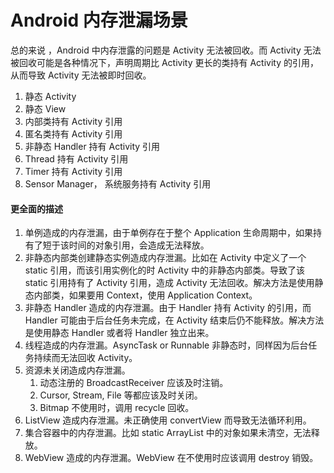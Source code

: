 # Android 内存泄漏场景

总的来说 ，Android 中内存泄露的问题是 Activity 无法被回收。而 Activity 无法被回收可能是各种情况下，声明周期比 Activity 更长的类持有 Activity 的引用，从而导致 Activity 无法被即时回收。

1. 静态 Activity
2. 静态 View
3. 内部类持有 Activity 引用
4. 匿名类持有 Activity 引用
5. 非静态 Handler 持有 Activity 引用
6. Thread 持有 Activity 引用
7. Timer 持有 Activity 引用
8. Sensor Manager， 系统服务持有 Activity 引用

#### 更全面的描述

1. 单例造成的内存泄漏，由于单例存在于整个 Application 生命周期中，如果持有了短于该时间的对象引用，会造成无法释放。
2. 非静态内部类创建静态实例造成内存泄漏。比如在 Activity 中定义了一个 static 引用，而该引用实例化的时 Activity 中的非静态内部类。导致了该 static 引用持有了 Activity 引用，造成 Activity 无法回收。解决方法是使用静态内部类，如果要用 Context，使用 Application Context。
3. 非静态 Handler 造成的内存泄漏。由于 Handler 持有 Activity 的引用，而 Handler 可能由于后台任务未完成，在 Activity 结束后仍不能释放。解决方法是使用静态 Handler 或者将 Handler 独立出来。
4. 线程造成的内存泄漏。AsyncTask or Runnable 非静态时，同样因为后台任务持续而无法回收 Activity。
5. 资源未关闭造成内存泄漏。
    1. 动态注册的 BroadcastReceiver 应该及时注销。
    2. Cursor, Stream, File 等都应该及时关闭。
    3. Bitmap 不使用时，调用 recycle 回收。
6. ListView 造成内存泄漏。未正确使用 convertView 而导致无法循环利用。
7. 集合容器中的内存泄漏。比如 static ArrayList 中的对象如果未清空，无法释放。
8. WebView 造成的内存泄漏。WebView 在不使用时应该调用 destroy 销毁。